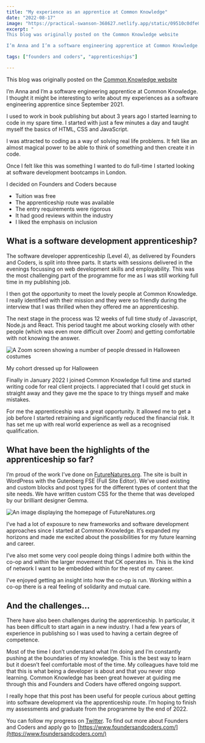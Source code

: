 ```yaml
---
title: "My experience as an apprentice at Common Knowledge"
date: "2022-08-17"
image: "https://practical-swanson-368627.netlify.app/static/09510c0dfe05e2955d569ddd1284077c/18872/cohort.png"
excerpt: "
This blog was originally posted on the Common Knowledge website

I’m Anna and I’m a software engineering apprentice at Common Knowledge. I thought it might be interesting to write about my experiences as a software engineering apprentice since September 2021."

tags: ["founders and coders", "apprenticeships"]

---
```


<article>

This blog was originally posted on the [Common Knowledge website](https://commonknowledge.coop/writing/common-knowledge-apprenticeship)

I’m Anna and I’m a software engineering apprentice at Common Knowledge. I thought it might be interesting to write about my experiences as a software engineering apprentice since September 2021.

I used to work in book publishing but about 3 years ago I started learning to code in my spare time. I started with just a few minutes a day and taught myself the basics of HTML, CSS and JavaScript.

I was attracted to coding as a way of solving real life problems. It felt like an almost magical power to be able to think of something and then create it in code.

Once I felt like this was something I wanted to do full-time I started looking at software development bootcamps in London.

I decided on Founders and Coders because

- Tuition was free
- The apprenticeship route was available
- The entry requirements were rigorous
- It had good reviews within the industry
- I liked the emphasis on inclusion

<h2> What is a software development apprenticeship? </h2>

The software developer apprenticeship (Level 4), as delivered by Founders and Coders, is split into three parts. It starts with sessions delivered in the evenings focussing on web development skills and employability. This was the most challenging part of the programme for me as I was still working full time in my publishing job.

I then got the opportunity to meet the lovely people at Common Knowledge. I really identified with their mission and they were so friendly during the interview that I was thrilled when they offered me an apprenticeship.

The next stage in the process was 12 weeks of full time study of Javascript, Node.js and React. This period taught me about working closely with other people (which was even more difficult over Zoom) and getting comfortable with not knowing the answer.

![A Zoom screen showing a number of people dressed in Halloween costumes](https://practical-swanson-368627.netlify.app/static/09510c0dfe05e2955d569ddd1284077c/18872/cohort.png)

My cohort dressed up for Halloween

Finally in January 2022 I joined Common Knowledge full time and started writing code for real client projects. I appreciated that I could get stuck in straight away and they gave me the space to try things myself and make mistakes.

For me the apprenticeship was a great opportunity. It allowed me to get a job before I started retraining and significantly reduced the financial risk. It has set me up with real world experience as well as a recognised qualification.

<h2> What have been the highlights of the apprenticeship so far? </h2>

I’m proud of the work I’ve done on [FutureNatures.org](http://futurenatures.org/). The site is built in WordPress with the Gutenberg FSE (Full Site Editor). We’ve used existing and custom blocks and post types for the different types of content that the site needs. We have written custom CSS for the theme that was developed by our brilliant designer Gemma.

![An image displaying the homepage of FutureNatures.org](./FutureNatures.png)

I’ve had a lot of exposure to new frameworks and software development approaches since I started at Common Knowledge. It’s expanded my horizons and made me excited about the possibilities for my future learning and career.

I’ve also met some very cool people doing things I admire both within the co-op and within the larger movement that CK operates in. This is the kind of network I want to be embedded within for the rest of my career.

I’ve enjoyed getting an insight into how the co-op is run. Working within a co-op there is a real feeling of solidarity and mutual care.

<h2> And the challenges… </h2>

There have also been challenges during the apprenticeship. In particular, it has been difficult to start again in a new industry. I had a few years of experience in publishing so I was used to having a certain degree of competence.

Most of the time I don’t understand what I’m doing and I’m constantly pushing at the boundaries of my knowledge. This is the best way to learn but it doesn’t feel comfortable most of the time. My colleagues have told me that this is what being a developer is about and that you never stop learning. Common Knowledge has been great however at guiding me through this and Founders and Coders have offered ongoing support.

I really hope that this post has been useful for people curious about getting into software development via the apprenticeship route. I’m hoping to finish my assessments and graduate from the programme by the end of 2022.

You can follow my progress on [Twitter](https://twitter.com/AnnaThereseCu). To find out more about Founders and Coders and apply go to [https://www.foundersandcoders.com/](https://www.foundersandcoders.com/)

</article>
